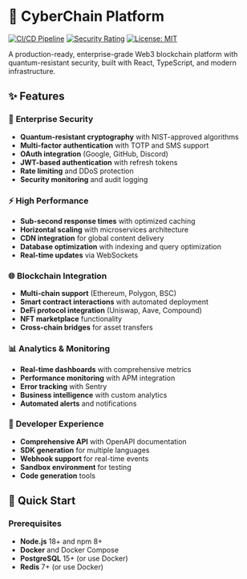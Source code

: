 # 🚀 CyberChain Platform

[![CI/CD Pipeline](https://github.com/your-org/cyberchain-platform/workflows/CI/CD%20Pipeline/badge.svg)](https://github.com/your-org/cyberchain-platform/actions)
[![Security Rating](https://sonarcloud.io/api/project_badges/measure?project=cyberchain-platform&metric=security_rating)](https://sonarcloud.io/dashboard?id=cyberchain-platform)
[![License: MIT](https://img.shields.io/badge/License-MIT-yellow.svg)](https://opensource.org/licenses/MIT)

A production-ready, enterprise-grade Web3 blockchain platform with quantum-resistant security, built with React, TypeScript, and modern infrastructure.

## ✨ Features

### 🔐 **Enterprise Security**

- **Quantum-resistant cryptography** with NIST-approved algorithms
- **Multi-factor authentication** with TOTP and SMS support
- **OAuth integration** (Google, GitHub, Discord)
- **JWT-based authentication** with refresh tokens
- **Rate limiting** and DDoS protection
- **Security monitoring** and audit logging

### ⚡ **High Performance**

- **Sub-second response times** with optimized caching
- **Horizontal scaling** with microservices architecture
- **CDN integration** for global content delivery
- **Database optimization** with indexing and query optimization
- **Real-time updates** via WebSockets

### 🌐 **Blockchain Integration**

- **Multi-chain support** (Ethereum, Polygon, BSC)
- **Smart contract interactions** with automated deployment
- **DeFi protocol integration** (Uniswap, Aave, Compound)
- **NFT marketplace** functionality
- **Cross-chain bridges** for asset transfers

### 📊 **Analytics & Monitoring**

- **Real-time dashboards** with comprehensive metrics
- **Performance monitoring** with APM integration
- **Error tracking** with Sentry
- **Business intelligence** with custom analytics
- **Automated alerts** and notifications

### 🚀 **Developer Experience**

- **Comprehensive API** with OpenAPI documentation
- **SDK generation** for multiple languages
- **Webhook support** for real-time events
- **Sandbox environment** for testing
- **Code generation** tools

## 🚀 Quick Start

### Prerequisites

- **Node.js** 18+ and npm 8+
- **Docker** and Docker Compose
- **PostgreSQL** 15+ (or use Docker)
- **Redis** 7+ (or use Docker)
